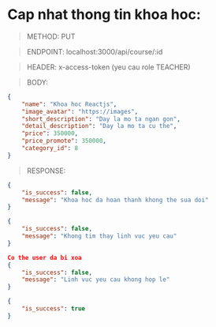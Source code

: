# Cap nhat thong tin khoa hoc:

> METHOD: PUT

> ENDPOINT: localhost:3000/api/course/:id

> HEADER: x-access-token (yeu cau role TEACHER)

> BODY: 
```json
{
    "name": "Khoa hoc Reactjs",
    "image_avatar": "https://images",
    "short_description": "Day la mo ta ngan gon",
    "detail_description": "Day la mo ta cu the",
    "price": 350000,
    "price_promote": 350000,
    "category_id": 8
}
```

> RESPONSE:

```json
{
    "is_success": false,
    "message": "Khoa hoc da hoan thanh khong the sua doi"
}
```

```json
{
    "is_success": false,
    "message": "Khong tim thay linh vuc yeu cau"
}
```

```json
Co the user da bi xoa
{
    "is_success": false,
    "message": "Linh vuc yeu cau khong hop le"
}
```

```json
{
    "is_success": true
}
```